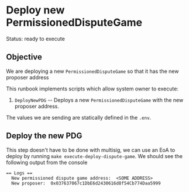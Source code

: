 # Deploy new PermissionedDisputeGame

Status: ready to execute

## Objective

We are deploying a new `PermissionedDisputeGame` so that it has the new proposer address

This runbook implements scripts which allow system owner to execute:
1. `DeployNewPDG` -- Deploys a new `PermissionedDisputeGame` with the new proposer address.

The values we are sending are statically defined in the `.env`.

## Deploy the new PDG
This step doesn't have to be done with multisig, we can use an EoA to deploy by running `make execute-deploy-dispute-game`. We should see the following output from the console
```
== Logs ==
  New permissioned dispute game address:  <SOME ADDRESS>
  New proposer:  0x037637067c1DbE6d2430616d8f54Cb774Daa5999
```
